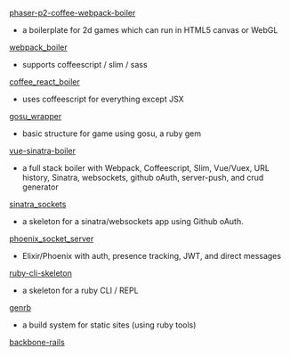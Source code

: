 [phaser-p2-coffee-webpack-boiler](https://github.com/MaxPleaner/phaser-p2-coffee-webpack-boiler)
- a boilerplate for 2d games which can run in HTML5 canvas or WebGL

[webpack_boiler](https://github.com/MaxPleaner/webpack_boiler)
- supports coffeescript / slim / sass

[coffee_react_boiler](https://github.com/MaxPleaner/coffee_react_boiler)
- uses coffeescript for everything except JSX

[gosu_wrapper](https://github.com/MaxPleaner/gosu_wrapper)
- basic structure for game using gosu, a ruby gem

[vue-sinatra-boiler](https://github.com/MaxPleaner/vue-sinatra-boiler)
- a full stack boiler with Webpack, Coffeescript, Slim, Vue/Vuex, URL history,
Sinatra, websockets, github oAuth, server-push, and crud generator

[sinatra_sockets](https://github.com/MaxPleaner/sinatra_sockets)
- a skeleton for a sinatra/websockets app using Github oAuth.

[phoenix_socket_server](https://github.com/MaxPleaner/phoenix_socket_server)
- Elixir/Phoenix with auth, presence tracking, JWT, and direct messages

[ruby-cli-skeleton](https://github.com/MaxPleaner/ruby-cli-skeleton)
- a skeleton for a ruby CLI / REPL

[genrb](https://github.com/MaxPleaner/genrb)
- a build system for static sites (using ruby tools)

[backbone-rails](https://github.com/MaxPleaner/backbone-rails)